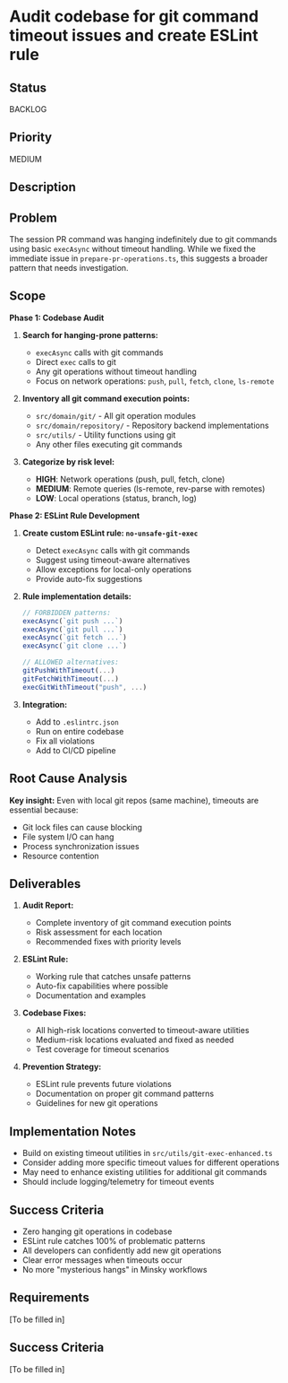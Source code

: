 # Audit codebase for git command timeout issues and create ESLint rule

## Status

BACKLOG

## Priority

MEDIUM

## Description

## Problem

The session PR command was hanging indefinitely due to git commands using basic `execAsync` without timeout handling. While we fixed the immediate issue in `prepare-pr-operations.ts`, this suggests a broader pattern that needs investigation.

## Scope

**Phase 1: Codebase Audit**
1. **Search for hanging-prone patterns:**
   - `execAsync` calls with git commands
   - Direct `exec` calls to git 
   - Any git operations without timeout handling
   - Focus on network operations: `push`, `pull`, `fetch`, `clone`, `ls-remote`

2. **Inventory all git command execution points:**
   - `src/domain/git/` - All git operation modules
   - `src/domain/repository/` - Repository backend implementations  
   - `src/utils/` - Utility functions using git
   - Any other files executing git commands

3. **Categorize by risk level:**
   - **HIGH**: Network operations (push, pull, fetch, clone) 
   - **MEDIUM**: Remote queries (ls-remote, rev-parse with remotes)
   - **LOW**: Local operations (status, branch, log)

**Phase 2: ESLint Rule Development**
1. **Create custom ESLint rule: `no-unsafe-git-exec`**
   - Detect `execAsync` calls with git commands
   - Suggest using timeout-aware alternatives
   - Allow exceptions for local-only operations
   - Provide auto-fix suggestions

2. **Rule implementation details:**
   ```javascript
   // FORBIDDEN patterns:
   execAsync(`git push ...`)
   execAsync(`git pull ...`) 
   execAsync(`git fetch ...`)
   execAsync(`git clone ...`)
   
   // ALLOWED alternatives:
   gitPushWithTimeout(...)
   gitFetchWithTimeout(...)
   execGitWithTimeout("push", ...)
   ```

3. **Integration:**
   - Add to `.eslintrc.json`
   - Run on entire codebase
   - Fix all violations
   - Add to CI/CD pipeline

## Root Cause Analysis

**Key insight:** Even with local git repos (same machine), timeouts are essential because:
- Git lock files can cause blocking
- File system I/O can hang
- Process synchronization issues
- Resource contention

## Deliverables

1. **Audit Report:**
   - Complete inventory of git command execution points
   - Risk assessment for each location
   - Recommended fixes with priority levels

2. **ESLint Rule:**
   - Working rule that catches unsafe patterns
   - Auto-fix capabilities where possible
   - Documentation and examples

3. **Codebase Fixes:**
   - All high-risk locations converted to timeout-aware utilities
   - Medium-risk locations evaluated and fixed as needed
   - Test coverage for timeout scenarios

4. **Prevention Strategy:**
   - ESLint rule prevents future violations
   - Documentation on proper git command patterns
   - Guidelines for new git operations

## Implementation Notes

- Build on existing timeout utilities in `src/utils/git-exec-enhanced.ts`
- Consider adding more specific timeout values for different operations
- May need to enhance existing utilities for additional git commands
- Should include logging/telemetry for timeout events

## Success Criteria

- Zero hanging git operations in codebase
- ESLint rule catches 100% of problematic patterns  
- All developers can confidently add new git operations
- Clear error messages when timeouts occur
- No more "mysterious hangs" in Minsky workflows

## Requirements

[To be filled in]

## Success Criteria

[To be filled in]
